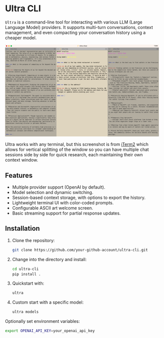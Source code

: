 # Ultra CLI

`Ultra` is a command-line tool for interacting with various LLM (Large Language Model) providers. It supports multi-turn conversations, context management, and even compacting your conversation history using a cheaper model.

![Ultra CLI Demo](images/ultra-demo.png)

Ultra works with any terminal, but this screenshot is from [iTerm2](https://github.com/gnachman/iTerm2) which allows for vertical splitting of the window so you can have multiple chat sessions side by side for quick research, each maintaining their own context window.

## Features
- Multiple provider support (OpenAI by default).
- Model selection and dynamic switching.
- Session-based context storage, with options to export the history.
- Lightweight terminal UI with color-coded prompts.
- Configurable ASCII art welcome screen.
- Basic streaming support for partial response updates.

## Installation

1. Clone the repository:

    ```bash
    git clone https://github.com/your-github-account/ultra-cli.git
    ```
2. Change into the directory and install:

    ```bash
    cd ultra-cli
    pip install .
    ```

3. Quickstart with:

    ```bash
    ultra
    ```
4. Custom start with a specific model:

    ```bash
    ultra models
    ```

Optionally set environment variables:
```bash
export OPENAI_API_KEY=your_openai_api_key